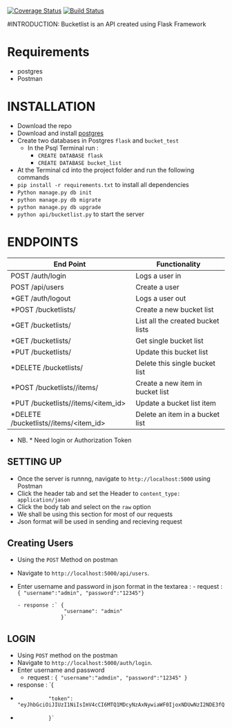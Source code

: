 [![Coverage Status](https://coveralls.io/repos/andela-amwaleh/Bucketlist_flask/badge.svg?branch=feature%2Ftest&service=github)](https://coveralls.io/github/andela-amwaleh/Bucketlist_flask?branch=feature%2Ftest)
[![Build Status](https://travis-ci.org/andela-amwaleh/Bucketlist_flask.svg?branch=feature%2Ftest)](https://travis-ci.org/andela-amwaleh/Bucketlist_flask)

#INTRODUCTION:
Bucketlist is an API created using Flask Framework 
# Requirements
- postgres
- Postman

# INSTALLATION
- Download the repo
- Download and install [postgres](http://www.postgresql.org/)
- Create two databases in Postgres `flask` and `bucket_test`
  - In the Psql Terminal run :
    - `CREATE DATABASE flask`
    - `CREATE DATABASE bucket_list`
- At the Terminal cd into the project folder and run the following commands 
 - `pip install -r requirements.txt` to install all dependencies
 - `Python manage.py db init`
 - `python manage.py db migrate`
 - `python manage.py db upgrade`
 - `python api/bucketlist.py` to start the server
 

# ENDPOINTS

| End Point                                | Functionality                     |
|------------------------------------------|-----------------------------------|
| POST /auth/login                         | Logs a user in                    |
| POST /api/users                          | Create a user                   |
| *GET /auth/logout                         | Logs a user out                   |
| *POST /bucketlists/                       | Create a new bucket list          |
| *GET /bucketlists/                        | List all the created bucket lists |
| *GET /bucketlists/<id>                    | Get single bucket list            |
| *PUT /bucketlists/<id>                    | Update this bucket list           |
| *DELETE /bucketlists/<id>                 | Delete this single bucket list    |
| *POST /bucketlists/<id>/items/            | Create a new item in bucket list  |
| *PUT /bucketlists/<id>/items/<item_id>    | Update a bucket list item         |
| *DELETE /bucketlists/<id>/items/<item_id> | Delete an item in a bucket list   |
- NB. * Need login or Authorization Token 

## SETTING UP 
- Once the server is runnng, navigate to `http://localhost:5000` using Postman 
- Click the header tab and set the Header to `content_type: application/jason`
- Click the body tab and select on the `raw` option 
- We shall be using this section for most of our requests
- Json format will be used in sending and recieving request

## Creating Users

- Using the `POST` Method on postman 
- Navigate to `http://localhost:5000/api/users`.
- Enter username and password in json format in the textarea :
      - request :  `{ "username":"admin", "password":"12345"}`

      - response :` {
                     "username": "admin"
                    }`
## LOGIN
- Using `POST` method on the postman
- Navigate to `http://localhost:5000/auth/login`.
- Enter username and password 
  -   request : `{
                   "username":"admdin",
                    "password":"12345"
                }`
- response  : `{
-               "token": "eyJhbGciOiJIUzI1NiIsImV4cCI6MTQ1MDcyNzAxNywiaWF0IjoxNDUwNzI2NDE3fQ.eyJ1aWQiOjJ9.cCwq8u_wXZ8wuw9CN3EwhAn7db9w2t_j0o20sVE7rlE"
-               }`

              
